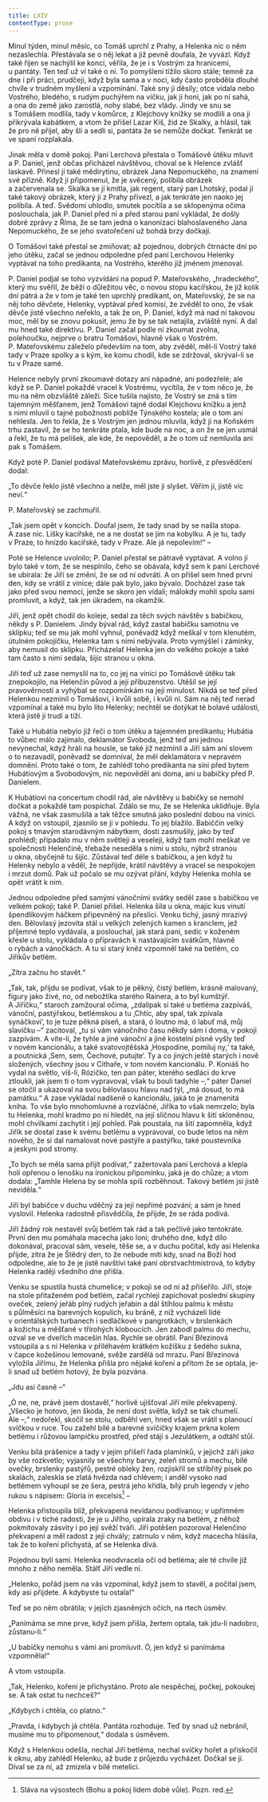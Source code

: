 ```yaml
---
title: LXIV
contentType: prose
---
```


Minul týden, minul měsíc, co Tomáš uprchl z Prahy, a Helenka nic o něm nezaslechla. Přestávala se o něj lekat a již pevně doufala, že vyvázl. Když také říjen se nachýlil ke konci, věřila, že je i s Vostrým za hranicemi, u pantáty. Ten teď už ví také o ní. To pomyšlení tížilo skoro stále; temně za dne i při práci, prudčeji, když byla sama a v noci, kdy často probděla dlouhé chvíle v trudném myšlení a vzpomínání. Také sny ji děsily; otce vídala nebo Vostrého, bledého, s rudým puchýřem na víčku, jak ji honí, jak po ní sahá, a ona do země jako zarostlá, nohy slabé, bez vlády. Jindy ve snu se s Tomášem modlila, tady v komůrce, z Klejchovy knížky se modlili a ona ji přikrývala kabátkem, a vtom že přišel Lazar Kiš, žid ze Skalky, a hlásil, tak že pro ně přijel, aby šli a sedli si, pantáta že se nemůže dočkat. Tenkrát se ve spaní rozplakala.

Jinak měla v domě pokoj. Paní Lerchová přestala o Tomášově útěku mluvit a P. Daniel, jenž občas přicházel návštěvou, choval se k Helence zvlášť laskavě. Přinesl jí také mědirytinu, obrázek Jana Nepomuckého, na znamení své přízně. Když jí připomenul, že je svěcený, políbila obrázek a začervenala se. Skalka se jí kmitla, jak regent, starý pan Lhotský, podal jí také takový obrázek, který jí z Prahy přivezl, a jak tenkráte jen naoko jej políbila. A teď. Svědomí uhlodlo, smutek pocítila a se sklopenýma očima poslouchala, jak P. Daniel před ní a před starou paní vykládal, že došly dobré zprávy z Říma, že se tam jedná o kanonizaci blahoslaveného Jana Nepomuckého, že se jeho svatořečení už bohdá brzy dočkají.

O Tomášovi také přestal se zmiňovat; až pojednou, dobrých čtrnácte dní po jeho útěku, začal se jednou odpoledne před paní Lerchovou Helenky vyptávat na toho predikanta, na Vostrého, kterého již jménem jmenoval.

P. Daniel podjal se toho vyzvídání na popud P. Mateřovského, „hradeckého“, který mu svěřil, že běží o důležitou věc, o novou stopu kacířskou, že již kolik dní pátrá a že v tom je také ten uprchlý predikant, on, Mateřovský, že se na něj toho děvčete, Helenky, vyptával před komisí, že zvěděl to ono, že však děvče jistě všechno neřeklo, a tak že on, P. Daniel, když má nad ní takovou moc, měl by se znovu pokusit, jemu že by se tak netajila, zvláště nyní. A dal mu hned také direktivu. P. Daniel začal podle ní zkoumat zvolna, polehoučku, nejprve o bratru Tomášovi, hlavně však o Vostrém. P. Mateřovskému záleželo především na tom, aby zvěděl, měl-li Vostrý také tady v Praze spolky a s kým, ke komu chodil, kde se zdržoval, skrýval-li se tu v Praze samé.

Helence nebyly první zkoumavé dotazy ani nápadné, ani podezřelé; ale když se P. Daniel pokaždé vracel k Vostrému, vycítila, že v tom něco je, že mu na něm obzvláště záleží. Sice tušila najisto, že Vostrý se zná s tím tajemným měšťanem, jenž Tomášovi tajně dodal Klejchovu knížku a jenž s nimi mluvil o tajné pobožnosti poblíže Týnského kostela; ale o tom ani nehlesla. Jen to řekla, že s Vostrým jen jednou mluvila, když ji na Koňském trhu zastavil, že se ho tenkráte ptala, kde bude na noc, a on že se jen usmál a řekl, že tu má pelíšek, ale kde, že nepověděl, a že o tom už nemluvila ani pak s Tomášem.

Když poté P. Daniel podával Mateřovskému zprávu, horlivě, z přesvědčení dodal:

„To děvče řeklo jistě všechno a nelže, měl jste ji slyšet. Věřím jí, jistě víc neví.“

P. Mateřovský se zachmuřil.

„Tak jsem opět v koncích. Doufal jsem, že tady snad by se našla stopa. A zase nic. Lišky kacířské, ne a ne dostat se jim na kobylku. A je tu, tady v Praze, to hnízdo kacířské, tady v Praze. Ale já nepolevím!“ –

Poté se Helence uvolnilo; P. Daniel přestal se pátravě vyptávat. A volno jí bylo také v tom, že se nesplnilo, čeho se obávala, když sem k paní Lerchové se ubírala: že Jiří se změní, že se od ní odvrátí. A on přišel sem hned první den, kdy se vrátil z vinice; dále pak bylo, jako bývalo. Docházel zase tak jako před svou nemocí, jenže se skoro jen vídali; málokdy mohli spolu sami promluvit, a když, tak jen úkradem, na okamžik.

Jiří, jenž opět chodil do koleje, sedal za těch svých návštěv s babičkou, někdy s P. Danielem. Jindy býval rád, když zastal babičku samotnu ve sklípku; teď se mu jak mohl vyhnul, poněvadž když meškal v tom klenutém, útulném pokojíčku, Helenka tam s nimi nebývala. Proto vymýšlel i záminky, aby nemusil do sklípku. Přicházelať Helenka jen do velkého pokoje a také tam často s nimi sedala, šijíc stranou u okna.

Jiří teď už zase nemyslil na to, co jej na vinici po Tomášově útěku tak znepokojilo, na Helenčin původ a její příbuzenstvo. Utěšil se její pravověrností a vyhýbal se rozpomínkám na její minulost. Nikdá se teď před Helenkou nezmínil o Tomášovi, i kvůli sobě, i kvůli ní. Sám na něj teď nerad vzpomínal a také mu bylo líto Helenky; nechtěl se dotýkat té bolavé události, která jistě ji trudí a tíží.

Také u Hubátia nebylo již řeči o tom útěku a tajemném predikantu; Hubátia to vůbec málo zajímalo, deklamátor Svoboda, jenž teď ani jednou nevynechal, když hráli na housle, se také již nezmínil a Jiří sám ani slovem o to nezavadil, poněvadž se domníval, že měl deklamátora v nepravém domnění. Proto také o tom, že zahlédl toho predikanta na síni před bytem Hubátiovým a Svobodovým, nic nepověděl ani doma, ani u babičky před P. Danielem.

K Hubátiovi na concertum chodil rád, ale návštěvy u babičky se nemohl dočkat a pokaždé tam pospíchal. Zdálo se mu, že se Helenka uklidňuje. Byla vážná, ne však zasmušilá a tak těžce smutná jako poslední dobou na vinici. A když on vstoupil, zjasnilo se jí v pohledu. To jej blažilo. Babiččin velký pokoj s tmavým starodávným nábytkem, dosti zasmušilý, jako by teď prohlédl; připadalo mu v něm světleji a veseleji, když tam mohl meškat ve společnosti Helenčině, třebaže neseděla s nimi u stolu, nýbrž stranou u okna, obyčejně tu šijíc. Zůstával teď déle s babičkou, a jen když tu Helenky nebylo a věděl, že nepřijde, krátil návštěvy a vracel se nespokojen i mrzut domů. Pak už počalo se mu ozývat přání, kdyby Helenka mohla se opět vrátit k nim.

Jednou odpoledne před samými vánočními svátky seděl zase s babičkou ve velkém pokoji; také P. Daniel přišel. Helenka šila u okna, majíc kus vinutí špendlíkovým háčkem připevněný na přeslici. Venku tichý, jasný mrazivý den. Bělovlasý jezovita stál u velkých zelených kamen s kranclem, jež příjemné teplo vydávala, a poslouchal, jak stará paní, sedíc v koženém křesle u stolu, vykládala o přípravách k nastávajícím svátkům, hlavně o rybách a vánočkách. A tu si starý kněz vzpomněl také na betlém, co Jiříkův betlém.

„Zítra začnu ho stavět.“

„Tak, tak, přijdu se podívat, však to je pěkný, čistý betlém, krásně malovaný, figury jako živé, no, od nebožtíka starého Rainera, a to byl kumštýř. A Jiříčku,“ staroch zamžoural očima, „zdalipak si také u betléma zazpíváš, vánoční, pastýřskou, betlémskou a tu ‚Chtíc, aby spal, tak zpívala synáčkovi‘, to je tuze pěkná píseň, a stará, ó loutno má, ó labuť má, můj slavíčku –“ zacitoval, „tu si vám vánočního času někdy sám i doma, v pokoji zazpívám. A víte-li, že tyhle a jiné vánoční a jiné kostelní písně vyšly teď v novém kancionálu, a také svatovojtěšská ‚Hospodine, pomiluj ny,‘ ta také, a poutnická ‚Sem, sem, Čechové, putujte‘. Ty a co jiných ještě starých i nově složených, všechny jsou v Cithaře, v tom novém kancionálu. P. Koniáš ho vydal na světlo, víš-li, Rózičko, ten pan páter, kterého sedláci do krve ztloukli, jak jsem ti o tom vypravoval, však tu bouli tadyhle –,“ páter Daniel se otočil a ukazoval na svou bělovlasou hlavu nad týl, „má dosud, to má památku.“ A zase vykládal nadšeně o kancionálu, jaká to je znamenitá kniha. To vše bylo mnohomluvné a rozvláčné, Jiříka to však nemrzelo; byla tu Helenka, mohl kradmo po ní hledět, na její sličnou hlavu k šití skloněnou, mohl chvilkami zachytit i její pohled. Pak poustala, na šití zapomněla, když Jiřík se dostal zase k svému betlému a vypravoval, co bude letos na něm nového, že si dal namalovat nové pastýře a pastýřku, také poustevníka a jeskyni pod stromy.

„To bych se měla sama přijít podívat,“ zažertovala paní Lerchová a klepla holí opřenou o lenošku na ironickou připomínku, jaká je do chůze; a vtom dodala: „Tamhle Helena by se mohla spíš rozběhnout. Takový betlém jsi jistě neviděla.“

Jiří byl babičce v duchu vděčný za její nepřímé pozvání; a sám je hned vyslovil. Helenka radostně přisvědčila, že přijde, že se ráda podívá.

Jiří žádný rok nestavěl svůj betlém tak rád a tak pečlivě jako tentokráte. První den mu pomáhala macecha jako loni; druhého dne, když dílo dokonával, pracoval sám, vesele, těše se, a v duchu počítal, kdy asi Helenka přijde, zítra že je Štědrý den, to že nebude míti kdy, snad na Boží hod odpoledne, ale to že je jistě navštíví také paní obrstvachtmistrová, to kdyby Helenka raději všedního dne přišla.

Venku se spustila hustá chumelice; v pokoji se od ní až přišeřilo. Jiří, stoje na stole přitaženém pod betlém, začal rychleji zapichovat poslední skupiny oveček, zelený jeřáb plný rudých jeřabin a dál štíhlou palmu k městu s půlměsíci na barevných kopulích, ku bráně, z níž vycházeli lidé v orientálských turbanech i sedláčkové v pangrotkách, v brslenkách a kožichu a měšťané v třírohých kloboucích. Jen zabodl palmu do mechu, ozval se ve dveřích macešin hlas. Rychle se obrátil. Paní Březinová vstoupila a s ní Helenka v přiléhavém krátkém kožíšku z šedého sukna, v čapce kožešinou lemované, svěže zardělá od mrazu. Paní Březinová vyložila Jiřímu, že Helenka přišla pro nějaké koření a přitom že se optala, je-li snad už betlém hotový, že byla pozvána.

„Jdu asi časně –“

„Ó ne, ne, právě jsem dostavěl,“ horlivě ujišťoval Jiří mile překvapený. „Všecko je hotovo, jen škoda, že není dost světla, když se tak chumelí. Ale –,“ nedořekl, skočil se stolu, odběhl ven, hned však se vrátil s planoucí svíčkou v ruce. Tou zažehl bílé a barevné svíčičky krajem prkna kolem betlému i růžovou lampičku prostřed, před stájí s Jezulátkem, a odtáhl stůl.

Venku bílá prášenice a tady v jejím příšeří řada plamínků, v je­jichž záři jako by vše rozkvetlo; vyjasnily se všechny barvy, zeleň stromů a mechu, bílé ovečky, brslenky pastýřů, pestré obleky žen, rozjiskřil se stříbřitý písek po skalách, zaleskla se zlatá hvězda nad chlévem; i anděl vysoko nad betlémem vyhoupl se ze šera, pestrá jeho křídla, bílý pruh legendy v jeho rukou s nápisem: Gloria in excelsis[^67] –

Helenka přistoupila blíž, překvapená nevídanou podívanou; v upřímném obdivu i v tiché radosti, že je u Jiřího, upírala zraky na betlém, z něhož pokmitovaly zásvity i po její svěží tváři. Jiří potěšen pozoroval Helenčino překvapení a měl radost z její chvály; zatrnulo v něm, když macecha hlásila, tak že to koření přichystá, ať se Helenka dívá.

Pojednou byli sami. Helenka neodvracela očí od betléma; ale té chvíle již mnoho z něho neměla. Stálť Jiří vedle ní.

„Helenko, pořád jsem na vás vzpomínal, když jsem to stavěl, a počítal jsem, kdy asi přijdete. A kdybyste tu ostala!“

Teď se po něm obrátila; v jejích zjasněných očích, na rtech úsměv.

„Panímáma se mne prve, když jsem přišla, žertem optala, tak jdu-li nadobro, zůstanu-li.“

„U babičky nemohu s vámi ani promluvit. Ó, jen když si panímáma vzpomněla!“

A vtom vstoupila.

„Tak, Helenko, koření je přichystáno. Proto ale nespěchej, počkej, pokoukej se. A tak ostat tu nechceš?“

„Kdybych i chtěla, co platno.“

„Pravda, i kdybych já chtěla. Pantáta rozhoduje. Teď by snad už nebránil, musíme mu to připomenout,“ dodala s úsměvem.

Když s Helenkou odešla, nechal Jiří betléma, nechal svíčky hořet a přiskočil k oknu, aby zahlédl Helenku, až bude z průjezdu vycházet. Dočkal se jí. Díval se za ní, až zmizela v bílé metelici.

[^67]: Sláva na výsostech (Bohu a pokoj lidem dobé vůle). Pozn. red.
